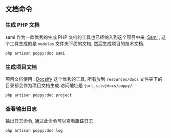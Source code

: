 ## 文档命令
### 生成 PHP 文档

sami 作为一款优秀的生成 PHP 文档的工具也已经纳入到这个项目中来, [Sami](https://github.com/FriendsOfPHP/Sami) , 这个工具生成的是 `modules` 文件夹下面的文档, 然后生成项目的技术文档.

```
php artisan poppy:doc sami
```

### 生成项目文档

项目文档使用 : [Docsify](https://docsify.js.org/) 这个优秀的工具, 所有放到 `resources/docs` 文件夹下的目录都会作为项目文档生成.访问地址是
`{url_site}docs/poppy/`.

```
php artisan poppy:doc project
```

### 查看输出日志

输出日志命令, 通过此命令可以查看跟踪日志

```
php artisan poppy:doc log
```
